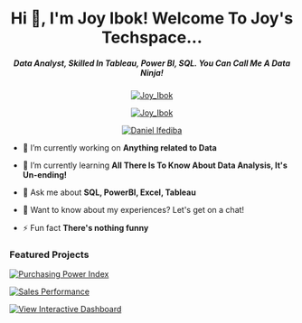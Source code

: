 <h1 align="center"> Hi 👋, I'm Joy Ibok! Welcome To Joy's Techspace...</h1>
<h5 align="center"> Data Analyst, Skilled In Tableau, Power BI, SQL. You Can Call Me A Data Ninja!</h5>


<p align="center"> <a href=" https://www.linkedin.com/in/joythetechsis"><img src="https://img.shields.io/badge/-Connect With Me-blue?logo=linkedin&style=for-the-badge" alt="Joy_Ibok" /></a> </p>
<p align="center"> <a href="https://twitter.com/joymanjii" target="blank"><img src="https://img.shields.io/badge/-Follow Me On Twitter!-white?logo=twitter&style=for-the-badge" alt="Joy_Ibok" /></a> </p>
<p align="center"> <a href="https://www.instagram.com/Joy_ibok/"><img src="https://img.shields.io/badge/-Follow Me On Instagram-white?logo=instagram&style=for-the-badge" alt="Daniel Ifediba" /></a> </p>



- 🔭 I’m currently working on **Anything related to Data**

- 🌱 I’m currently learning **All There Is To Know About Data Analysis, It's Un-ending!**

- 💬 Ask me about **SQL, PowerBI, Excel, Tableau**

- 📄 Want to know about my experiences? Let's get on a chat!

- ⚡ Fun fact **There's nothing funny**


<h3 align="left">Featured Projects</h3>
<p align="left"> <p>
<p align="left"> <a href="https://public.tableau.com/views/PurchasingPowerIndex-ImaginativeCo_/Dashboard1?:language=en-US&:display_count=n&:origin=viz_share_link"><img src="https://img.shields.io/badge/-Purchasing_Power_Index-black?logo=tableau&style=for-the-badge" alt="Purchasing Power Index"/></a>


<p align="left"> <a href="https://github.com/Joys-techspace/Preliminary-Portfolio"><img src="https://img.shields.io/badge/-Sales_Performance-black?logo=github&style=for-the-badge" alt="Sales Performance"/></a>


 <p align="left"> <a href="https://app.powerbi.com/links/pX4W9KecCH?ctid=85bcb713-dd68-4340-bab2-256c7eefa737&pbi_source=linkShare"><img src="https://img.shields.io/badge/-View_Interactive_Dashboard-black?logo=powerbi&style=for-the-badge" alt="View Interactive Dashboard"/></a>

